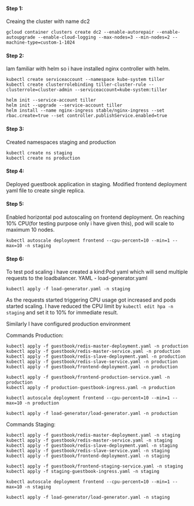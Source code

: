 #### Step 1:
Creaing the cluster with name dc2

```
gcloud container clusters create dc2 --enable-autorepair --enable-autoupgrade --enable-cloud-logging --max-nodes=3 --min-nodes=2 --machine-type=custom-1-1024
```

#### Step 2:
Iam familiar with helm so i have installed nginx controller with helm.
```
kubectl create serviceaccount --namespace kube-system tiller
kubectl create clusterrolebinding tiller-cluster-rule --clusterrole=cluster-admin --serviceaccount=kube-system:tiller

helm init --service-account tiller
helm init --upgrade --service-account tiller
helm install --name nginx-ingress stable/nginx-ingress --set rbac.create=true --set controller.publishService.enabled=true
```
#### Step 3:
Created namespaces staging and production
```
kubectl create ns staging
kubectl create ns production
```
#### Step 4: 
Deployed guestbook application in staging. Modified frontend deployment yaml file to create single replica.

#### Step 5: 
Enabled horizontal pod autoscaling on frontend deployment.
On reaching 10% CPU(for testing purpose only i have given this), pod will scale to maximum 10 nodes.
```
kubectl autoscale deployment frontend --cpu-percent=10 --min=1 --max=10 -n staging
```
#### Step 6: 
To test pod scaling i have created a kind:Pod yaml which will send multiple requests to the loadbalancer.
YAML - load-generator.yaml
```
kubectl apply -f load-generator.yaml -n staging
```
As the requests started triggering CPU usage got increased and pods started scaling.
I have reduced the CPU limit by `kubectl edit hpa -n staging` and set it to 10% for immediate result.

Similarly I have configured production environment

Commands Production:
```
kubectl apply -f guestbook/redis-master-deployment.yaml -n production
kubectl apply -f guestbook/redis-master-service.yaml -n production
kubectl apply -f guestbook/redis-slave-deployment.yaml -n production
kubectl apply -f guestbook/redis-slave-service.yaml -n production
kubectl apply -f guestbook/frontend-deployment.yaml -n production

kubectl apply -f guestbook/frontend-production-service.yaml -n production
kubectl apply -f production-guestbook-ingress.yaml -n production

kubectl autoscale deployment frontend --cpu-percent=10 --min=1 --max=10 -n production

kubectl apply -f load-generator/load-generator.yaml -n production
```

Commands Staging:
```
kubectl apply -f guestbook/redis-master-deployment.yaml -n staging
kubectl apply -f guestbook/redis-master-service.yaml -n staging
kubectl apply -f guestbook/redis-slave-deployment.yaml -n staging
kubectl apply -f guestbook/redis-slave-service.yaml -n staging
kubectl apply -f guestbook/frontend-deployment.yaml -n staging

kubectl apply -f guestbook/frontend-staging-service.yaml -n staging
kubectl apply -f staging-guestbook-ingress.yaml -n staging

kubectl autoscale deployment frontend --cpu-percent=10 --min=1 --max=10 -n staging

kubectl apply -f load-generator/load-generator.yaml -n staging
```
